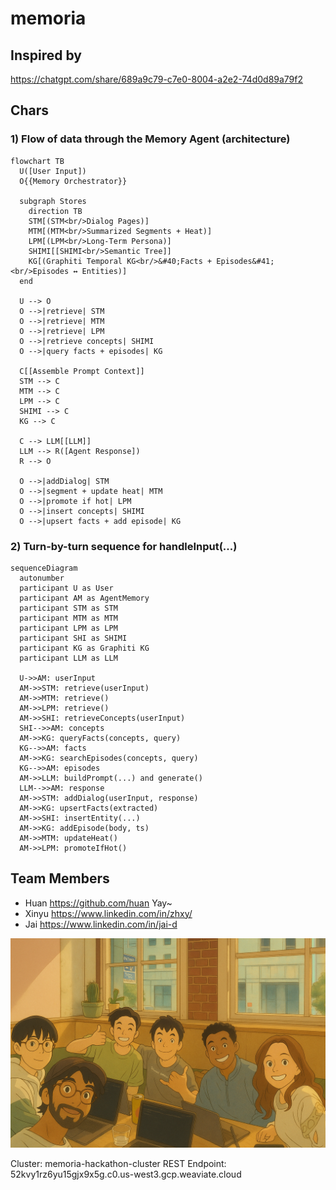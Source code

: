 # memoria

## Inspired by
<https://chatgpt.com/share/689a9c79-c7e0-8004-a2e2-74d0d89a79f2>

## Chars

### 1) Flow of data through the Memory Agent (architecture)

```mermaid
flowchart TB
  U([User Input])
  O{{Memory Orchestrator}}

  subgraph Stores
    direction TB
    STM[(STM<br/>Dialog Pages)]
    MTM[(MTM<br/>Summarized Segments + Heat)]
    LPM[(LPM<br/>Long-Term Persona)]
    SHIMI[[SHIMI<br/>Semantic Tree]]
    KG[(Graphiti Temporal KG<br/>&#40;Facts + Episodes&#41;<br/>Episodes ↔ Entities)]
  end

  U --> O
  O -->|retrieve| STM
  O -->|retrieve| MTM
  O -->|retrieve| LPM
  O -->|retrieve concepts| SHIMI
  O -->|query facts + episodes| KG

  C[[Assemble Prompt Context]]
  STM --> C
  MTM --> C
  LPM --> C
  SHIMI --> C
  KG --> C

  C --> LLM[[LLM]]
  LLM --> R([Agent Response])
  R --> O

  O -->|addDialog| STM
  O -->|segment + update heat| MTM
  O -->|promote if hot| LPM
  O -->|insert concepts| SHIMI
  O -->|upsert facts + add episode| KG
```

### 2) Turn-by-turn sequence for handleInput(...)

```mermaid
sequenceDiagram
  autonumber
  participant U as User
  participant AM as AgentMemory
  participant STM as STM
  participant MTM as MTM
  participant LPM as LPM
  participant SHI as SHIMI
  participant KG as Graphiti KG
  participant LLM as LLM

  U->>AM: userInput
  AM->>STM: retrieve(userInput)
  AM->>MTM: retrieve()
  AM->>LPM: retrieve()
  AM->>SHI: retrieveConcepts(userInput)
  SHI-->>AM: concepts
  AM->>KG: queryFacts(concepts, query)
  KG-->>AM: facts
  AM->>KG: searchEpisodes(concepts, query)
  KG-->>AM: episodes
  AM->>LLM: buildPrompt(...) and generate()
  LLM-->>AM: response
  AM->>STM: addDialog(userInput, response)
  AM->>KG: upsertFacts(extracted)
  AM->>SHI: insertEntity(...)
  AM->>KG: addEpisode(body, ts)
  AM->>MTM: updateHeat()
  AM->>LPM: promoteIfHot()
```


## Team Members

- Huan <https://github.com/huan> Yay~
- Xinyu <https://www.linkedin.com/in/zhxy/> 
- Jai <https://www.linkedin.com/in/jai-d>

![Selfie](images/selfie.png)


Cluster: memoria-hackathon-cluster
REST Endpoint: 52kvy1rz6yu15gjx9x5g.c0.us-west3.gcp.weaviate.cloud

